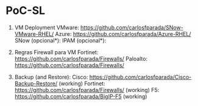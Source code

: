 # PoC-SL

1. VM Deployment
VMware: https://github.com/carlosfparada/SNow-VMware-RHEL/
Azure: https://github.com/carlosfparada/Azure-RHEL/
SNow (opcional*): 
IPAM  (opcional*): 

2. Regras Firewall para VM
Fortinet: https://github.com/carlosfparada/Firewalls/
Paloalto: https://github.com/carlosfparada/Firewalls/

3. Backup (and Restore):
Cisco: https://github.com/carlosfparada/Cisco-Backup-Restore/ (working)
Fortinet: https://github.com/carlosfparada/Firewalls/ (working)
F5: https://github.com/carlosfparada/BigIP-F5 (working)
